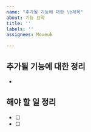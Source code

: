 ```yaml
---
name: "추가될 기능에 대한 \b제목"
about: 기능 요약
title: ''
labels: ''
assignees: Moveuk

---
```


## 추가될 기능에 대한 정리
- 

## 해야 할 일 정리
- [ ] 
- [ ]
